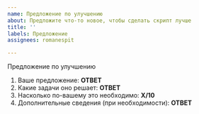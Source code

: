 ```yaml
---
name: Предложение по улучшению
about: Предложите что-то новое, чтобы сделать скрипт лучше
title: ''
labels: Предложение
assignees: romanespit

---
```


Предложение по улучшению
1. Ваше предложение: **ОТВЕТ**
2. Какие задачи оно решает: **ОТВЕТ**
3. Насколько по-вашему это необходимо: **X/10**
4. Дополнительные сведения (при необходимости): **ОТВЕТ**
